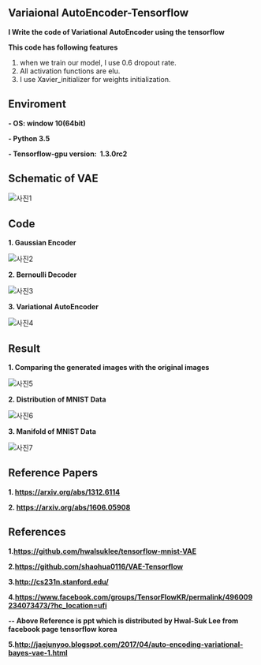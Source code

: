 ## Variaional AutoEncoder-Tensorflow

**I Write the code of Variational AutoEncoder using the tensorflow**

**This code has following features**
1. when we train our model, I use 0.6 dropout rate.
2. All activation functions are elu.
3. I use Xavier_initializer for weights initialization.


## Enviroment
**- OS: window 10(64bit)**

**- Python 3.5**

**- Tensorflow-gpu version:  1.3.0rc2**


## Schematic of VAE

![사진1](https://github.com/MINGUKKANG/VAE_tensorflow/blob/master/image/model.PNG)

## Code

**1. Gaussian Encoder**

![사진2](https://github.com/MINGUKKANG/VAE_tensorflow/blob/master/image/Gaussian_encoder.PNG)

**2. Bernoulli Decoder**

![사진3](https://github.com/MINGUKKANG/VAE_tensorflow/blob/master/image/Bernoulli_decorder.PNG)

**3. Variational AutoEncoder**

![사진4](https://github.com/MINGUKKANG/VAE_tensorflow/blob/master/image/Variational_Autoencoder.PNG)

## Result
**1. Comparing the generated images with the original images**

![사진5](https://github.com/MINGUKKANG/VAE_tensorflow/blob/master/image/Result1.PNG)

**2. Distribution of MNIST Data**

![사진6](https://github.com/MINGUKKANG/VAE_tensorflow/blob/master/image/result2.png)

**3. Manifold of MNIST Data**

![사진7](https://github.com/MINGUKKANG/VAE_tensorflow/blob/master/image/result3.png)

## Reference Papers
**1. https://arxiv.org/abs/1312.6114**

**2. https://arxiv.org/abs/1606.05908**

## References

**1.https://github.com/hwalsuklee/tensorflow-mnist-VAE**

**2.https://github.com/shaohua0116/VAE-Tensorflow**

**3.http://cs231n.stanford.edu/**

**4.https://www.facebook.com/groups/TensorFlowKR/permalink/496009234073473/?hc_location=ufi**

**-- Above Reference is ppt which is distributed by Hwal-Suk Lee from facebook page tensorflow korea**

**5.http://jaejunyoo.blogspot.com/2017/04/auto-encoding-variational-bayes-vae-1.html**
